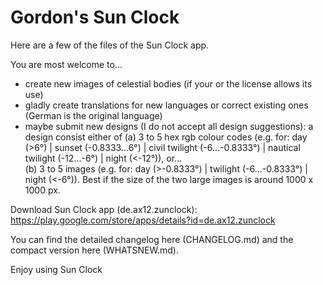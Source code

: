 # Gordon's Sun Clock

Here are a few of the files of the Sun Clock app. 

You are most welcome to... 

- create new images of celestial bodies (if your or the license allows its use)
- gladly create translations for new languages or correct existing ones (German is the original language)  
- maybe submit new designs (I do not accept all design suggestions): a design consist either of
(a) 3 to 5 hex rgb colour codes (e.g. for: day (>6°) | sunset (-0.8333...6°) | civil twilight (-6...-0.8333°) | nautical twilight (-12...-6°) | night (<-12°)), or...  
(b) 3 to 5 images (e.g. for: day (>-0.8333°) | twilight (-6...-0.8333°) | night (<-6°)). Best if the size of the two large images is around 1000 x 1000 px. 

Download Sun Clock app (de.ax12.zunclock):
https://play.google.com/store/apps/details?id=de.ax12.zunclock

You can find the detailed changelog here (CHANGELOG.md) and the compact version here (WHATSNEW.md).

Enjoy using Sun Clock



